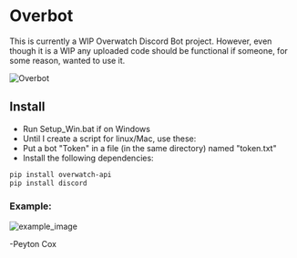 # Overbot
This is currently a WIP Overwatch Discord Bot project. However, even though it is a WIP any uploaded code should be functional if someone, for some reason, wanted to use it.

![Overbot](https://img.shields.io/badge/Overbot-Early%20Beta-orange.svg)

## Install 
- Run Setup_Win.bat if on Windows
- Until I create a script for linux/Mac, use these:
- Put a bot "Token" in a file (in the same directory) named "token.txt"
- Install the following dependencies:
```bash
pip install overwatch-api
pip install discord
```

### Example:
![example_image](https://i.imgur.com/yCm7vQT.png)



-Peyton Cox
